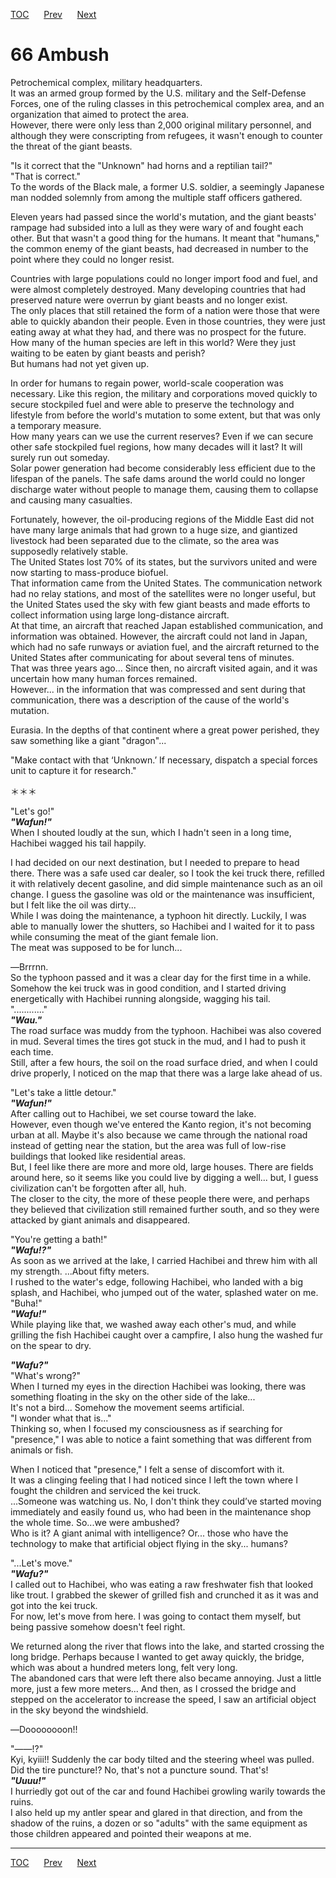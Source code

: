 [TOC](../readme.md)&nbsp;&nbsp;&nbsp;&nbsp;&nbsp;&nbsp;[Prev](section_0009.md)&nbsp;&nbsp;&nbsp;&nbsp;&nbsp;&nbsp;[Next](section_0011.md)



# 66 Ambush

Petrochemical complex, military headquarters.  
It was an armed group formed by the U.S. military and the Self-Defense
Forces, one of the ruling classes in this petrochemical complex area,
and an organization that aimed to protect the area.  
However, there were only less than 2,000 original military personnel,
and although they were conscripting from refugees, it wasn't enough to
counter the threat of the giant beasts.  
  
"Is it correct that the "Unknown" had horns and a reptilian tail?"  
"That is correct."  
To the words of the Black male, a former U.S. soldier, a seemingly
Japanese man nodded solemnly from among the multiple staff officers
gathered.  
  
Eleven years had passed since the world's mutation, and the giant
beasts' rampage had subsided into a lull as they were wary of and fought
each other. But that wasn't a good thing for the humans. It meant that
"humans," the common enemy of the giant beasts, had decreased in number
to the point where they could no longer resist.  
  
Countries with large populations could no longer import food and fuel,
and were almost completely destroyed. Many developing countries that had
preserved nature were overrun by giant beasts and no longer exist.  
The only places that still retained the form of a nation were those that
were able to quickly abandon their people. Even in those countries, they
were just eating away at what they had, and there was no prospect for
the future.  
How many of the human species are left in this world? Were they just
waiting to be eaten by giant beasts and perish?  
But humans had not yet given up.  
  
In order for humans to regain power, world-scale cooperation was
necessary. Like this region, the military and corporations moved quickly
to secure stockpiled fuel and were able to preserve the technology and
lifestyle from before the world's mutation to some extent, but that was
only a temporary measure.  
How many years can we use the current reserves? Even if we can secure
other safe stockpiled fuel regions, how many decades will it last? It
will surely run out someday.  
Solar power generation had become considerably less efficient due to the
lifespan of the panels. The safe dams around the world could no longer
discharge water without people to manage them, causing them to collapse
and causing many casualties.  
  
Fortunately, however, the oil-producing regions of the Middle East did
not have many large animals that had grown to a huge size, and giantized
livestock had been separated due to the climate, so the area was
supposedly relatively stable.  
The United States lost 70% of its states, but the survivors united and
were now starting to mass-produce biofuel.  
That information came from the United States. The communication network
had no relay stations, and most of the satellites were no longer useful,
but the United States used the sky with few giant beasts and made
efforts to collect information using large long-distance aircraft.  
At that time, an aircraft that reached Japan established communication,
and information was obtained. However, the aircraft could not land in
Japan, which had no safe runways or aviation fuel, and the aircraft
returned to the United States after communicating for about several tens
of minutes.  
That was three years ago... Since then, no aircraft visited again, and
it was uncertain how many human forces remained.  
However... in the information that was compressed and sent during that
communication, there was a description of the cause of the world's
mutation.  
  
Eurasia. In the depths of that continent where a great power perished,
they saw something like a giant "dragon"...  
  
"Make contact with that ‘Unknown.’ If necessary, dispatch a special
forces unit to capture it for research."  
  
＊＊＊  
  
"Let's go!"  
***"Wafun!"***  
When I shouted loudly at the sun, which I hadn't seen in a long time,
Hachibei wagged his tail happily.  
  
I had decided on our next destination, but I needed to prepare to head
there. There was a safe used car dealer, so I took the kei truck there,
refilled it with relatively decent gasoline, and did simple maintenance
such as an oil change. I guess the gasoline was old or the maintenance
was insufficient, but I felt like the oil was dirty...  
While I was doing the maintenance, a typhoon hit directly. Luckily, I
was able to manually lower the shutters, so Hachibei and I waited for it
to pass while consuming the meat of the giant female lion.  
The meat was supposed to be for lunch...  
  
―Brrrnn.  
So the typhoon passed and it was a clear day for the first time in a
while.  
Somehow the kei truck was in good condition, and I started driving
energetically with Hachibei running alongside, wagging his tail.  
"............"  
***"Wau."***  
The road surface was muddy from the typhoon. Hachibei was also covered
in mud. Several times the tires got stuck in the mud, and I had to push
it each time.  
Still, after a few hours, the soil on the road surface dried, and when I
could drive properly, I noticed on the map that there was a large lake
ahead of us.  
  
"Let's take a little detour."  
***"Wafun!"***  
After calling out to Hachibei, we set course toward the lake.  
However, even though we've entered the Kanto region, it's not becoming
urban at all. Maybe it's also because we came through the national road
instead of getting near the station, but the area was full of low-rise
buildings that looked like residential areas.  
But, I feel like there are more and more old, large houses. There are
fields around here, so it seems like you could live by digging a well...
but, I guess civilization can't be forgotten after all, huh.  
The closer to the city, the more of these people there were, and perhaps
they believed that civilization still remained further south, and so
they were attacked by giant animals and disappeared.  
  
"You're getting a bath!"  
***"Wafu!?"***  
As soon as we arrived at the lake, I carried Hachibei and threw him with
all my strength. ...About fifty meters.  
I rushed to the water's edge, following Hachibei, who landed with a big
splash, and Hachibei, who jumped out of the water, splashed water on
me.  
"Buha!"  
***"Wafu!"***  
While playing like that, we washed away each other's mud, and while
grilling the fish Hachibei caught over a campfire, I also hung the
washed fur on the spear to dry.  
  
***"Wafu?"***  
"What's wrong?"  
When I turned my eyes in the direction Hachibei was looking, there was
something floating in the sky on the other side of the lake...  
It's not a bird... Somehow the movement seems artificial.  
"I wonder what that is..."  
Thinking so, when I focused my consciousness as if searching for
"presence," I was able to notice a faint something that was different
from animals or fish.  
  
When I noticed that "presence," I felt a sense of discomfort with it.  
It was a clinging feeling that I had noticed since I left the town where
I fought the children and serviced the kei truck.  
...Someone was watching us. No, I don't think they could’ve started
moving immediately and easily found us, who had been in the maintenance
shop the whole time. So...we were ambushed?  
Who is it? A giant animal with intelligence? Or... those who have the
technology to make that artificial object flying in the sky... humans?  
  
"...Let's move."  
***"Wafu?"***  
I called out to Hachibei, who was eating a raw freshwater fish that
looked like trout. I grabbed the skewer of grilled fish and crunched it
as it was and got into the kei truck.  
For now, let's move from here. I was going to contact them myself, but
being passive somehow doesn't feel right.  
  
We returned along the river that flows into the lake, and started
crossing the long bridge. Perhaps because I wanted to get away quickly,
the bridge, which was about a hundred meters long, felt very long.  
The abandoned cars that were left there also became annoying. Just a
little more, just a few more meters... And then, as I crossed the bridge
and stepped on the accelerator to increase the speed, I saw an
artificial object in the sky beyond the windshield.  
  
―Doooooooon!!  
  
"――!?"  
Kyi, kyiii!! Suddenly the car body tilted and the steering wheel was
pulled. Did the tire puncture!? No, that's not a puncture sound.
That's!  
***"Uuuu!"***  
I hurriedly got out of the car and found Hachibei growling warily
towards the ruins.  
I also held up my antler spear and glared in that direction, and from
the shadow of the ruins, a dozen or so "adults" with the same equipment
as those children appeared and pointed their weapons at me.  
  
  
  


---
[TOC](../readme.md)&nbsp;&nbsp;&nbsp;&nbsp;&nbsp;&nbsp;[Prev](section_0009.md)&nbsp;&nbsp;&nbsp;&nbsp;&nbsp;&nbsp;[Next](section_0011.md)

